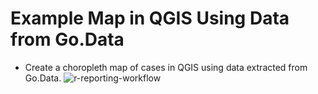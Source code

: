 # Example Map in QGIS Using Data from Go.Data

- Create a choropleth map of cases in QGIS using data extracted from Go.Data.
![r-reporting-workflow](../assets/R_reporting_workflow.PNG)




